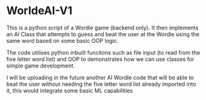 # WorldeAI-V1
This is a python script of a Wordle game (backend only). It then implements an AI Class that attempts to guess and beat the user at the Wordle using the same word based on some basic OOP logic.

The code utilises python inbuilt funcitons such as file input (to read from the five letter word list) and OOP to demonstrates how we can use classes for simple game development. 

I will be uploading in the future another AI Wordle code that will be able to beat the user without needing the five letter word list already imported into it, this would integrate some basic ML capabilities
